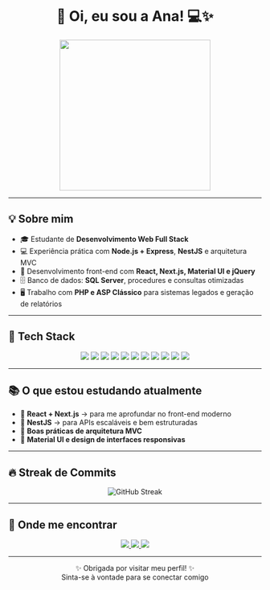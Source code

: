 <h1 align="center">🌸 Oi, eu sou a Ana! 💻✨</h1>

<p align="center">
  <img src="https://media2.giphy.com/media/v1.Y2lkPTc5MGI3NjExcDNhbG11bXF6emc4bmJidmY1ZGJlZHZ5YjBzdm03MGxtYjZ6Z29ydCZlcD12MV9pbnRlcm5hbF9naWZfYnlfaWQmY3Q9Zw/QXwtfadqo7wbfmT46H/giphy.gif" width="300">
</p>

---

## 💡 Sobre mim
- 🎓 Estudante de **Desenvolvimento Web Full Stack**  
- 💻 Experiência prática com **Node.js + Express**, **NestJS** e arquitetura MVC  
- 🎨 Desenvolvimento front-end com **React, Next.js, Material UI e jQuery**  
- 🗄️ Banco de dados: **SQL Server**, procedures e consultas otimizadas  
- 🖥️ Trabalho com **PHP e ASP Clássico** para sistemas legados e geração de relatórios  

---

## 🌷 Tech Stack
<p align="center">
  <img src="https://img.shields.io/badge/JavaScript-FFE135?style=for-the-badge&logo=javascript&logoColor=black"/>
  <img src="https://img.shields.io/badge/TypeScript-007ACC?style=for-the-badge&logo=typescript&logoColor=white"/>
  <img src="https://img.shields.io/badge/React-61DAFB?style=for-the-badge&logo=react&logoColor=black"/>
  <img src="https://img.shields.io/badge/Next.js-000000?style=for-the-badge&logo=nextdotjs&logoColor=white"/>
  <img src="https://img.shields.io/badge/NestJS-e0234e?style=for-the-badge&logo=nestjs&logoColor=white"/>
  <img src="https://img.shields.io/badge/Node.js-339933?style=for-the-badge&logo=nodedotjs&logoColor=white"/>
  <img src="https://img.shields.io/badge/PHP-777BB4?style=for-the-badge&logo=php&logoColor=white"/>
  <img src="https://img.shields.io/badge/ASP-0078D6?style=for-the-badge&logo=windows&logoColor=white"/>
  <img src="https://img.shields.io/badge/SQL-4479A1?style=for-the-badge&logo=microsoftsqlserver&logoColor=white"/>
  <img src="https://img.shields.io/badge/jQuery-0769AD?style=for-the-badge&logo=jquery&logoColor=white"/>
  <img src="https://img.shields.io/badge/Material_UI-0081CB?style=for-the-badge&logo=mui&logoColor=white"/>
</p>

---

## 📚 O que estou estudando atualmente
- 📌 **React + Next.js** → para me aprofundar no front-end moderno  
- 📌 **NestJS** → para APIs escaláveis e bem estruturadas  
- 📌 **Boas práticas de arquitetura MVC**  
- 📌 **Material UI e design de interfaces responsivas**  

---

## 🔥 Streak de Commits
<p align="center">
  <img src="https://streak-stats.demolab.com?user=AnaLuizaRChiamenti&theme=rose&hide_border=true" alt="GitHub Streak"/>
</p>

---

## 🌸 Onde me encontrar
<p align="center">
  <a href="https://www.instagram.com/ana.chiamenti/">
    <img src="https://img.shields.io/badge/-Instagram-ff69b4?style=for-the-badge&logo=instagram&logoColor=white">
  </a>
  <a href="mailto:analuizarodrigueschiamenti@gmail.com">
    <img src="https://img.shields.io/badge/-Gmail-ffb6c1?style=for-the-badge&logo=gmail&logoColor=white">
  </a>
  <a href="https://www.linkedin.com/in/analuiza-rodrigueschiamenti/">
    <img src="https://img.shields.io/badge/-LinkedIn-ff66b2?style=for-the-badge&logo=linkedin&logoColor=white">
  </a>
</p>

---

<p align="center">
✨ Obrigada por visitar meu perfil! ✨<br>
Sinta-se à vontade para se conectar comigo 
</p>
